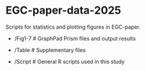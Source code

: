 # EGC-paper-data-2025

Scripts for statistics and plotting figures in EGC-paper.

+ /Fig1-7 # GraphPad Prism files and output results

+ /Table # Supplementary files

+ /Script # General R scripts used in this study
